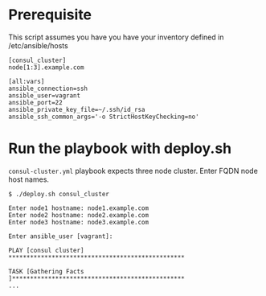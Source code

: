 

# Prerequisite
This script assumes you have you have your inventory defined in /etc/ansible/hosts
```
[consul_cluster]
node[1:3].example.com

[all:vars]
ansible_connection=ssh
ansible_user=vagrant
ansible_port=22
ansible_private_key_file=~/.ssh/id_rsa
ansible_ssh_common_args='-o StrictHostKeyChecking=no'
```

# Run the playbook with deploy.sh
`consul-cluster.yml` playbook expects three node cluster. Enter FQDN node host names.
```
$ ./deploy.sh consul_cluster

Enter node1 hostname: node1.example.com
Enter node2 hostname: node2.example.com
Enter node3 hostname: node3.example.com

Enter ansible_user [vagrant]: 

PLAY [consul cluster] *************************************************

TASK [Gathering Facts ]************************************************
...
```
